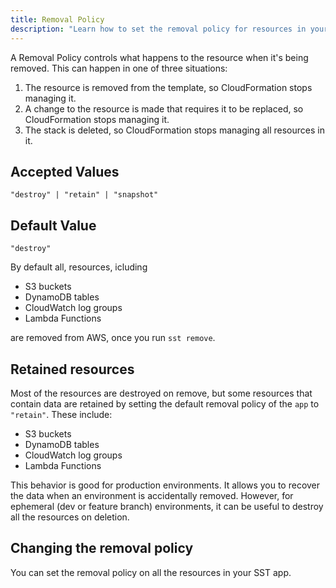 ```yaml
---
title: Removal Policy
description: "Learn how to set the removal policy for resources in your SST app."
---
```


<!-- @format -->

A Removal Policy controls what happens to the resource when it's being removed. This can happen in one of three situations:

1. The resource is removed from the template, so CloudFormation stops managing it.
2. A change to the resource is made that requires it to be replaced, so CloudFormation stops managing it.
3. The stack is deleted, so CloudFormation stops managing all resources in it.

## Accepted Values

```
"destroy" | "retain" | "snapshot"
```

## Default Value

`"destroy"`

By default all, resources, icluding

-   S3 buckets
-   DynamoDB tables
-   CloudWatch log groups
-   Lambda Functions

are removed from AWS, once you run `sst remove`.

## Retained resources

Most of the resources are destroyed on remove, but some resources that contain data are retained by setting the default removal policy of the `app` to `"retain"`. These include:

-   S3 buckets
-   DynamoDB tables
-   CloudWatch log groups
-   Lambda Functions

This behavior is good for production environments. It allows you to recover the data when an environment is accidentally removed. However, for ephemeral (dev or feature branch) environments, it can be useful to destroy all the resources on deletion.

## Changing the removal policy

You can set the removal policy on all the resources in your SST app.
